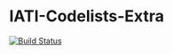 # IATI-Codelists-Extra

[![Build Status](https://travis-ci.com/codeforIATI/IATI-Codelists-Extra.svg?branch=master)](https://travis-ci.com/codeforIATI/IATI-Codelists-Extra)

